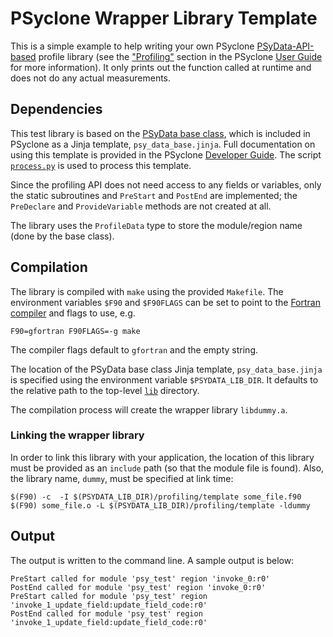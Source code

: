 # PSyclone Wrapper Library Template

This is a simple example to help writing your own PSyclone [PSyData-API-based](
https://psyclone.readthedocs.io/en/stable/psy_data.html) profile library (see
the ["Profiling"](
https://psyclone.readthedocs.io/en/stable/profiling.html#profiling) section
in the PSyclone [User Guide](https://psyclone.readthedocs.io/en/stable/) for
more information). It only prints out the function called at runtime and does
not do any actual measurements.

## Dependencies

This test library is based on the [PSyData base class](
https://psyclone-dev.readthedocs.io/en/latest/psy_data.html#psydata-base-class),
which is included in PSyclone as a Jinja template, ``psy_data_base.jinja``.
Full documentation on using this template is provided in the PSyclone
[Developer Guide](
https://psyclone-dev.readthedocs.io/en/latest/psy_data.html#jinja). The
script [``process.py``](./../../README.md#psydata-base-class) is used to
process this template.

Since the profiling API does not need access to any fields or variables,
only the static subroutines and ``PreStart`` and ``PostEnd`` are implemented;
the ``PreDeclare`` and ``ProvideVariable`` methods are not created at all.

The library uses the ``ProfileData`` type to store the module/region name
(done by the base class).

## Compilation

The library is compiled with ``make`` using the provided ``Makefile``. The
environment variables ``$F90`` and ``$F90FLAGS`` can be set to point to the
[Fortran compiler](./../../README.md#compilation) and flags to use, e.g.

```shell
F90=gfortran F90FLAGS=-g make
```

The compiler flags default to ``gfortran`` and the empty string.

The location of the PSyData base class Jinja template,
``psy_data_base.jinja`` is specified using the environment variable
``$PSYDATA_LIB_DIR``. It defaults to the relative path to the
top-level [``lib``](./../../) directory.

The compilation process will create the wrapper library ``libdummy.a``.

### Linking the wrapper library

In order to link this library with your application, the location of
this library must be provided as an ``include`` path (so that the module
file is found). Also, the library name, ``dummy``, must be specified
at link time:

```shell
$(F90) -c  -I $(PSYDATA_LIB_DIR)/profiling/template some_file.f90
$(F90) some_file.o -L $(PSYDATA_LIB_DIR)/profiling/template -ldummy
```

## Output

The output is written to the command line. A sample output is below:

```
PreStart called for module 'psy_test' region 'invoke_0:r0'
PostEnd called for module 'psy_test' region 'invoke_0:r0'
PreStart called for module 'psy_test' region 'invoke_1_update_field:update_field_code:r0'
PostEnd called for module 'psy_test' region 'invoke_1_update_field:update_field_code:r0'
```

<!--
## Licence

-------------------------------------------------------------------------------

BSD 3-Clause License

Copyright (c) 2019-2024, Science and Technology Facilities Council.
All rights reserved.

Redistribution and use in source and binary forms, with or without
modification, are permitted provided that the following conditions are met:

* Redistributions of source code must retain the above copyright notice, this
  list of conditions and the following disclaimer.

* Redistributions in binary form must reproduce the above copyright notice,
  this list of conditions and the following disclaimer in the documentation
  and/or other materials provided with the distribution.

* Neither the name of the copyright holder nor the names of its
  contributors may be used to endorse or promote products derived from
  this software without specific prior written permission.

THIS SOFTWARE IS PROVIDED BY THE COPYRIGHT HOLDERS AND CONTRIBUTORS
"AS IS" AND ANY EXPRESS OR IMPLIED WARRANTIES, INCLUDING, BUT NOT
LIMITED TO, THE IMPLIED WARRANTIES OF MERCHANTABILITY AND FITNESS
FOR A PARTICULAR PURPOSE ARE DISCLAIMED. IN NO EVENT SHALL THE
COPYRIGHT HOLDER OR CONTRIBUTORS BE LIABLE FOR ANY DIRECT, INDIRECT,
INCIDENTAL, SPECIAL, EXEMPLARY, OR CONSEQUENTIAL DAMAGES (INCLUDING,
BUT NOT LIMITED TO, PROCUREMENT OF SUBSTITUTE GOODS OR SERVICES;
LOSS OF USE, DATA, OR PROFITS; OR BUSINESS INTERRUPTION) HOWEVER
CAUSED AND ON ANY THEORY OF LIABILITY, WHETHER IN CONTRACT, STRICT
LIABILITY, OR TORT (INCLUDING NEGLIGENCE OR OTHERWISE) ARISING IN
ANY WAY OUT OF THE USE OF THIS SOFTWARE, EVEN IF ADVISED OF THE
POSSIBILITY OF SUCH DAMAGE.

-------------------------------------------------------------------------------
Authors: J. Henrichs, Bureau of Meteorology,
         I. Kavcic, Met Office
-->
